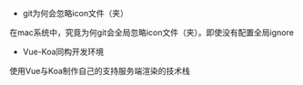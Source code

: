 - git为何会忽略icon文件（夹）

在mac系统中，究竟为何git会全局忽略icon文件（夹）。即使没有配置全局ignore

- Vue-Koa同构开发环境

使用Vue与Koa制作自己的支持服务端渲染的技术栈

